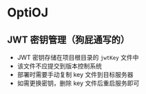 # OptiOJ

## JWT 密钥管理（狗屁通写的）

- JWT 密钥存储在项目根目录的 `jwtKey` 文件中
- 该文件不应提交到版本控制系统
- 部署时需要手动复制 key 文件到目标服务器
- 如需更换密钥，删除 key 文件后重启服务即可
